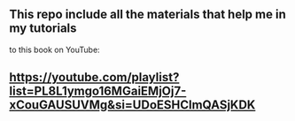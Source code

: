 ## This repo include all the materials that help me in my tutorials
to this book on YouTube: 
## https://youtube.com/playlist?list=PL8L1ymgo16MGaiEMjOj7-xCouGAUSUVMg&si=UDoESHClmQASjKDK
